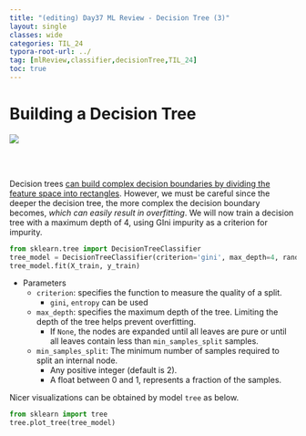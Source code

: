 ```yaml
---
title: "(editing) Day37 ML Review - Decision Tree (3)"
layout: single
classes: wide
categories: TIL_24
typora-root-url: ../
tag: [mlReview,classifier,decisionTree,TIL_24]
toc: true 
---
```


# Building a Decision Tree

<img src="/blog/images/2024-07-30-TIL24_Day37/A666E29A-ABD5-45CF-B051-FAED4B514823_1_105_c.jpeg">

<br><br>

Decision trees <u>can build complex decision boundaries by dividing the feature space into rectangles</u>. However, we must be careful since the deeper the decision tree, the more complex the decision boundary becomes, *which can easily result in overfitting*. We will now train a decision tree with a maximum depth of 4, using GIni impurity as a criterion for impurity. 

```python
from sklearn.tree import DecisionTreeClassifier
tree_model = DecisionTreeClassifier(criterion='gini', max_depth=4, random_state=1)
tree_model.fit(X_train, y_train)
```

* Parameters
  * `criterion`: specifies the function to measure the quality of a split.
    * `gini`, `entropy` can be used
  * `max_depth`: specifies the maximum depth of the tree. Limiting the depth of the tree helps prevent overfitting.
    * If `None`, the nodes are expanded until all leaves are pure or until all leaves contain less than `min_samples_split` samples.
  * `min_samples_split`: The minimum number of samples required to split an internal node.
    * Any positive integer (default is 2).
    * A float between 0 and 1, represents a fraction of the samples.



Nicer visualizations can be obtained by model `tree` as below.

```python
from sklearn import tree
tree.plot_tree(tree_model)
```

